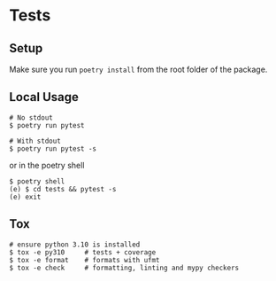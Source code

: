 # Tests

## Setup

Make sure you run `poetry install` from the root folder of the package.

## Local Usage

```
# No stdout
$ poetry run pytest

# With stdout
$ poetry run pytest -s
```

or in the poetry shell

```
$ poetry shell
(e) $ cd tests && pytest -s
(e) exit
```

## Tox

```
# ensure python 3.10 is installed
$ tox -e py310     # tests + coverage
$ tox -e format    # formats with ufmt
$ tox -e check     # formatting, linting and mypy checkers
```
